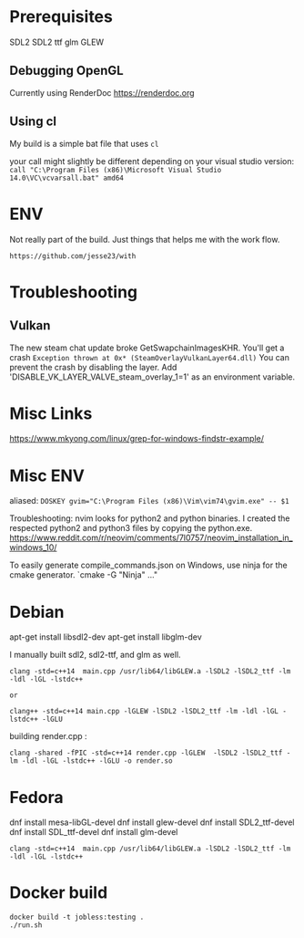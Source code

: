 # Prerequisites
SDL2
SDL2 ttf
glm
GLEW

## Debugging OpenGL
Currently using RenderDoc https://renderdoc.org

## Using cl

My build is a simple bat file that uses `cl`

your call might slightly be different depending on your visual studio version:
`call "C:\Program Files (x86)\Microsoft Visual Studio 14.0\VC\vcvarsall.bat" amd64`

# ENV
Not really part of the build.
Just things that helps me with the work flow.

`https://github.com/jesse23/with`

# Troubleshooting

## Vulkan
The new steam chat update broke GetSwapchainImagesKHR.
You'll get a crash `Exception thrown at 0x* (SteamOverlayVulkanLayer64.dll)`
You can prevent the crash by disabling the layer.
Add 'DISABLE_VK_LAYER_VALVE_steam_overlay_1=1' as an environment variable.

# Misc Links
https://www.mkyong.com/linux/grep-for-windows-findstr-example/


# Misc ENV

aliased:
`DOSKEY gvim="C:\Program Files (x86)\Vim\vim74\gvim.exe" -- $1`

Troubleshooting:
nvim looks for python2 and python binaries. I created the
respected python2 and python3 files by copying the python.exe.
https://www.reddit.com/r/neovim/comments/7l0757/neovim_installation_in_windows_10/

To easily generate compile_commands.json on Windows, use ninja for the cmake generator.
`cmake -G "Ninja" ..."

# Debian
apt-get install libsdl2-dev 
apt-get install libglm-dev

I manually built sdl2, sdl2-ttf, and glm as well.

```
clang -std=c++14  main.cpp /usr/lib64/libGLEW.a -lSDL2 -lSDL2_ttf -lm -ldl -lGL -lstdc++

or

clang++ -std=c++14 main.cpp -lGLEW -lSDL2 -lSDL2_ttf -lm -ldl -lGL -lstdc++ -lGLU
```

building render.cpp <needs to be renamed>:

```
clang -shared -fPIC -std=c++14 render.cpp -lGLEW  -lSDL2 -lSDL2_ttf -lm -ldl -lGL -lstdc++ -lGLU -o render.so
```

# Fedora
dnf install mesa-libGL-devel
dnf install glew-devel
dnf install SDL2_ttf-devel
dnf install SDL_ttf-devel
dnf install glm-devel

``` clang -std=c++14  main.cpp /usr/lib64/libGLEW.a -lSDL2 -lSDL2_ttf -lm -ldl -lGL -lstdc++ ```


# Docker build
```
docker build -t jobless:testing .
./run.sh
```

